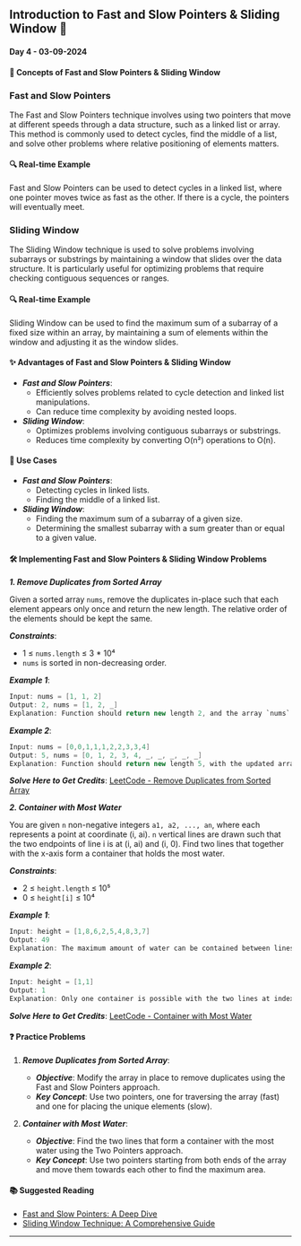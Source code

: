 ## Introduction to Fast and Slow Pointers & Sliding Window 🚀

#### Day 4 - 03-09-2024

#### **📖 Concepts of Fast and Slow Pointers & Sliding Window**

### Fast and Slow Pointers

The Fast and Slow Pointers technique involves using two pointers that move at different speeds through a data structure, such as a linked list or array. This method is commonly used to detect cycles, find the middle of a list, and solve other problems where relative positioning of elements matters.

#### 🔍 Real-time Example

Fast and Slow Pointers can be used to detect cycles in a linked list, where one pointer moves twice as fast as the other. If there is a cycle, the pointers will eventually meet.

### Sliding Window

The Sliding Window technique is used to solve problems involving subarrays or substrings by maintaining a window that slides over the data structure. It is particularly useful for optimizing problems that require checking contiguous sequences or ranges.

#### 🔍 Real-time Example

Sliding Window can be used to find the maximum sum of a subarray of a fixed size within an array, by maintaining a sum of elements within the window and adjusting it as the window slides.

#### **✨ Advantages of Fast and Slow Pointers & Sliding Window**

- **_Fast and Slow Pointers_**:
  - Efficiently solves problems related to cycle detection and linked list manipulations.
  - Can reduce time complexity by avoiding nested loops.
- **_Sliding Window_**:
  - Optimizes problems involving contiguous subarrays or substrings.
  - Reduces time complexity by converting O(n²) operations to O(n).

#### **🌟 Use Cases**

- **_Fast and Slow Pointers_**:
  - Detecting cycles in linked lists.
  - Finding the middle of a linked list.
- **_Sliding Window_**:
  - Finding the maximum sum of a subarray of a given size.
  - Determining the smallest subarray with a sum greater than or equal to a given value.

#### **🛠️ Implementing Fast and Slow Pointers & Sliding Window Problems**

**_1. Remove Duplicates from Sorted Array_**

Given a sorted array `nums`, remove the duplicates in-place such that each element appears only once and return the new length. The relative order of the elements should be kept the same.

**_Constraints_**:

- 1 ≤ `nums.length` ≤ 3 \* 10⁴
- `nums` is sorted in non-decreasing order.

**_Example 1_**:

```java
Input: nums = [1, 1, 2]
Output: 2, nums = [1, 2, _]
Explanation: Function should return new length 2, and the array `nums` should be updated to [1, 2, _], where _ can be any value.
```

**_Example 2_**:

```java
Input: nums = [0,0,1,1,1,2,2,3,3,4]
Output: 5, nums = [0, 1, 2, 3, 4, _, _, _, _, _]
Explanation: Function should return new length 5, with the updated array maintaining the first 5 unique elements.
```

**_Solve Here to Get Credits_**: [LeetCode - Remove Duplicates from Sorted Array](https://leetcode.com/problems/remove-duplicates-from-sorted-array/)

**_2. Container with Most Water_**

You are given `n` non-negative integers `a1, a2, ..., an`, where each represents a point at coordinate (i, ai). `n` vertical lines are drawn such that the two endpoints of line i is at (i, ai) and (i, 0). Find two lines that together with the x-axis form a container that holds the most water.

**_Constraints_**:

- 2 ≤ `height.length` ≤ 10⁵
- 0 ≤ `height[i]` ≤ 10⁴

**_Example 1_**:

```java
Input: height = [1,8,6,2,5,4,8,3,7]
Output: 49
Explanation: The maximum amount of water can be contained between lines at index 1 and 8 (0-based), forming a container with height 7 and width 7.
```

**_Example 2_**:

```java
Input: height = [1,1]
Output: 1
Explanation: Only one container is possible with the two lines at index 0 and 1.
```

**_Solve Here to Get Credits_**: [LeetCode - Container with Most Water](https://leetcode.com/problems/container-with-most-water/)

#### **❓ Practice Problems**

1. **_Remove Duplicates from Sorted Array_**:

   - **_Objective_**: Modify the array in place to remove duplicates using the Fast and Slow Pointers approach.
   - **_Key Concept_**: Use two pointers, one for traversing the array (fast) and one for placing the unique elements (slow).

2. **_Container with Most Water_**:
   - **_Objective_**: Find the two lines that form a container with the most water using the Two Pointers approach.
   - **_Key Concept_**: Use two pointers starting from both ends of the array and move them towards each other to find the maximum area.

#### **📚 Suggested Reading**

- [Fast and Slow Pointers: A Deep Dive](https://www.geeksforgeeks.org/floyds-cycle-finding-algorithm/)
- [Sliding Window Technique: A Comprehensive Guide](https://www.geeksforgeeks.org/window-sliding-technique/)

---
